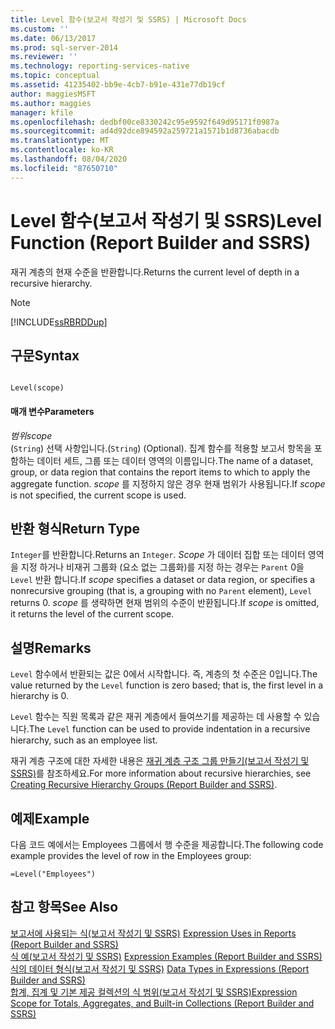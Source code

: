 ```yaml
---
title: Level 함수(보고서 작성기 및 SSRS) | Microsoft Docs
ms.custom: ''
ms.date: 06/13/2017
ms.prod: sql-server-2014
ms.reviewer: ''
ms.technology: reporting-services-native
ms.topic: conceptual
ms.assetid: 41235402-bb9e-4cb7-b91e-431e77db19cf
author: maggiesMSFT
ms.author: maggies
manager: kfile
ms.openlocfilehash: dedbf00ce8330242c95e9592f649d95171f0987a
ms.sourcegitcommit: ad4d92dce894592a259721a1571b1d8736abacdb
ms.translationtype: MT
ms.contentlocale: ko-KR
ms.lasthandoff: 08/04/2020
ms.locfileid: "87650710"
---
```

# <a name="level-function-report-builder-and-ssrs"></a><span data-ttu-id="1ffe0-102">Level 함수(보고서 작성기 및 SSRS)</span><span class="sxs-lookup"><span data-stu-id="1ffe0-102">Level Function (Report Builder and SSRS)</span></span>
  <span data-ttu-id="1ffe0-103">재귀 계층의 현재 수준을 반환합니다.</span><span class="sxs-lookup"><span data-stu-id="1ffe0-103">Returns the current level of depth in a recursive hierarchy.</span></span>  
  
> [!NOTE]  
>  [!INCLUDE[ssRBRDDup](../../includes/ssrbrddup-md.md)]  
  
## <a name="syntax"></a><span data-ttu-id="1ffe0-104">구문</span><span class="sxs-lookup"><span data-stu-id="1ffe0-104">Syntax</span></span>  
  
```  
  
Level(scope)  
```  
  
#### <a name="parameters"></a><span data-ttu-id="1ffe0-105">매개 변수</span><span class="sxs-lookup"><span data-stu-id="1ffe0-105">Parameters</span></span>  
 <span data-ttu-id="1ffe0-106">*범위*</span><span class="sxs-lookup"><span data-stu-id="1ffe0-106">*scope*</span></span>  
 <span data-ttu-id="1ffe0-107">(`String`) 선택 사항입니다.</span><span class="sxs-lookup"><span data-stu-id="1ffe0-107">(`String`) (Optional).</span></span> <span data-ttu-id="1ffe0-108">집계 함수를 적용할 보고서 항목을 포함하는 데이터 세트, 그룹 또는 데이터 영역의 이름입니다.</span><span class="sxs-lookup"><span data-stu-id="1ffe0-108">The name of a dataset, group, or data region that contains the report items to which to apply the aggregate function.</span></span> <span data-ttu-id="1ffe0-109">*scope* 를 지정하지 않은 경우 현재 범위가 사용됩니다.</span><span class="sxs-lookup"><span data-stu-id="1ffe0-109">If *scope* is not specified, the current scope is used.</span></span>  
  
## <a name="return-type"></a><span data-ttu-id="1ffe0-110">반환 형식</span><span class="sxs-lookup"><span data-stu-id="1ffe0-110">Return Type</span></span>  
 <span data-ttu-id="1ffe0-111">`Integer`를 반환합니다.</span><span class="sxs-lookup"><span data-stu-id="1ffe0-111">Returns an `Integer`.</span></span> <span data-ttu-id="1ffe0-112">*Scope* 가 데이터 집합 또는 데이터 영역을 지정 하거나 비재귀 그룹화 (요소 없는 그룹화)를 지정 하는 경우는 `Parent` 0을 `Level` 반환 합니다.</span><span class="sxs-lookup"><span data-stu-id="1ffe0-112">If *scope* specifies a dataset or data region, or specifies a nonrecursive grouping (that is, a grouping with no `Parent` element), `Level` returns 0.</span></span> <span data-ttu-id="1ffe0-113">*scope* 를 생략하면 현재 범위의 수준이 반환됩니다.</span><span class="sxs-lookup"><span data-stu-id="1ffe0-113">If *scope* is omitted, it returns the level of the current scope.</span></span>  
  
## <a name="remarks"></a><span data-ttu-id="1ffe0-114">설명</span><span class="sxs-lookup"><span data-stu-id="1ffe0-114">Remarks</span></span>  
 <span data-ttu-id="1ffe0-115">`Level` 함수에서 반환되는 값은 0에서 시작합니다. 즉, 계층의 첫 수준은 0입니다.</span><span class="sxs-lookup"><span data-stu-id="1ffe0-115">The value returned by the `Level` function is zero based; that is, the first level in a hierarchy is 0.</span></span>  
  
 <span data-ttu-id="1ffe0-116">`Level` 함수는 직원 목록과 같은 재귀 계층에서 들여쓰기를 제공하는 데 사용할 수 있습니다.</span><span class="sxs-lookup"><span data-stu-id="1ffe0-116">The `Level` function can be used to provide indentation in a recursive hierarchy, such as an employee list.</span></span>  
  
 <span data-ttu-id="1ffe0-117">재귀 계층 구조에 대한 자세한 내용은 [재귀 계층 구조 그룹 만들기&#40;보고서 작성기 및 SSRS&#41;](creating-recursive-hierarchy-groups-report-builder-and-ssrs.md)를 참조하세요.</span><span class="sxs-lookup"><span data-stu-id="1ffe0-117">For more information about recursive hierarchies, see [Creating Recursive Hierarchy Groups &#40;Report Builder and SSRS&#41;](creating-recursive-hierarchy-groups-report-builder-and-ssrs.md).</span></span>  
  
## <a name="example"></a><span data-ttu-id="1ffe0-118">예제</span><span class="sxs-lookup"><span data-stu-id="1ffe0-118">Example</span></span>  
 <span data-ttu-id="1ffe0-119">다음 코드 예에서는 Employees 그룹에서 행 수준을 제공합니다.</span><span class="sxs-lookup"><span data-stu-id="1ffe0-119">The following code example provides the level of row in the Employees group:</span></span>  
  
```  
=Level("Employees")  
```  
  
## <a name="see-also"></a><span data-ttu-id="1ffe0-120">참고 항목</span><span class="sxs-lookup"><span data-stu-id="1ffe0-120">See Also</span></span>  
 <span data-ttu-id="1ffe0-121">[보고서에 사용되는 식&#40;보고서 작성기 및 SSRS&#41;](expression-uses-in-reports-report-builder-and-ssrs.md) </span><span class="sxs-lookup"><span data-stu-id="1ffe0-121">[Expression Uses in Reports &#40;Report Builder and SSRS&#41;](expression-uses-in-reports-report-builder-and-ssrs.md) </span></span>  
 <span data-ttu-id="1ffe0-122">[식 예&#40;보고서 작성기 및 SSRS&#41;](expression-examples-report-builder-and-ssrs.md) </span><span class="sxs-lookup"><span data-stu-id="1ffe0-122">[Expression Examples &#40;Report Builder and SSRS&#41;](expression-examples-report-builder-and-ssrs.md) </span></span>  
 <span data-ttu-id="1ffe0-123">[식의 데이터 형식&#40;보고서 작성기 및 SSRS&#41;](expressions-report-builder-and-ssrs.md) </span><span class="sxs-lookup"><span data-stu-id="1ffe0-123">[Data Types in Expressions &#40;Report Builder and SSRS&#41;](expressions-report-builder-and-ssrs.md) </span></span>  
 [<span data-ttu-id="1ffe0-124">합계, 집계 및 기본 제공 컬렉션의 식 범위&#40;보고서 작성기 및 SSRS&#41;</span><span class="sxs-lookup"><span data-stu-id="1ffe0-124">Expression Scope for Totals, Aggregates, and Built-in Collections &#40;Report Builder and SSRS&#41;</span></span>](expression-scope-for-totals-aggregates-and-built-in-collections.md)  
  
  
